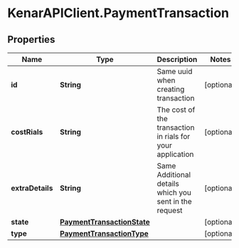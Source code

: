 # KenarAPIClient.PaymentTransaction

## Properties

Name | Type | Description | Notes
------------ | ------------- | ------------- | -------------
**id** | **String** | Same uuid when creating transaction | [optional] 
**costRials** | **String** | The cost of the transaction in rials for your application | [optional] 
**extraDetails** | **String** | Same Additional details which you sent in the request | [optional] 
**state** | [**PaymentTransactionState**](PaymentTransactionState.md) |  | [optional] 
**type** | [**PaymentTransactionType**](PaymentTransactionType.md) |  | [optional] 


